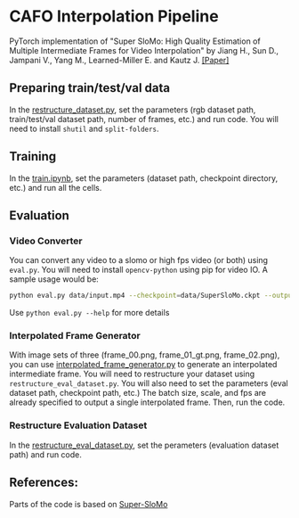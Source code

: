 # CAFO Interpolation Pipeline

PyTorch implementation of "Super SloMo: High Quality Estimation of Multiple Intermediate Frames for Video Interpolation" by Jiang H., Sun D., Jampani V., Yang M., Learned-Miller E. and Kautz J. [[Paper]](https://arxiv.org/abs/1712.00080)

## Preparing train/test/val data
In the [restructure_dataset.py](restructure_dataset.py), set the parameters (rgb dataset path, train/test/val dataset path, number of frames, etc.) and run code. You will need to install `shutil` and `split-folders`.

## Training
In the [train.ipynb](train.ipynb), set the parameters (dataset path, checkpoint directory, etc.) and run all the cells.

## Evaluation
### Video Converter
You can convert any video to a slomo or high fps video (or both) using `eval.py`. You will need to install `opencv-python` using pip for video IO.
A sample usage would be:

```bash
python eval.py data/input.mp4 --checkpoint=data/SuperSloMo.ckpt --output=data/output.mp4 --scale=4
```

Use `python eval.py --help` for more details

### Interpolated Frame Generator
With image sets of three (frame_00.png, frame_01_gt.png, frame_02.png), you can use [interpolated_frame_generator.py](interpolated_frame_generator.py) to generate an interpolated intermediate frame. You will need to restructure your dataset using `restructure_eval_dataset.py`. You will also need to set the parameters (eval dataset path, checkpoint path, etc.) The batch size, scale, and fps are already specified to output a single interpolated frame. Then, run the code. 

### Restructure Evaluation Dataset
In the [restructure_eval_dataset.py](restructure_eval_dataset.py), set the perameters (evaluation dataset path) and run code. 


## References:
Parts of the code is based on [Super-SloMo](https://github.com/avinashpaliwal/Super-SloMo)
